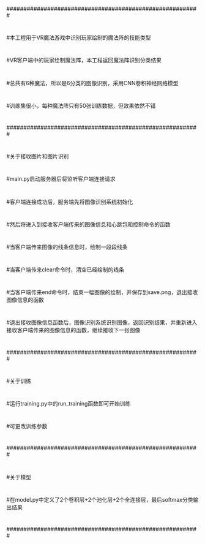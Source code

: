 #########################################################
#
#
#本工程用于VR魔法游戏中识别玩家绘制的魔法阵的技能类型
#
#VR客户端中的玩家绘制魔法阵，本工程返回魔法阵识别分类结果
#
#总共有6种魔法，所以是6分类的图像识别，采用CNN卷积神经网络模型
#
#训练集很小，每种魔法阵只有50张训练数据，但效果依然不错
#
#
#########################################################
#
#
#关于接收图片和图片识别
#
#
#main.py启动服务器后将监听客户端连接请求
#
#客户端连接成功后，服务端先将图像识别系统初始化
#
#然后将进入到接收客户端传来的图像信息和心跳包和控制命令的函数
#
#当客户端传来图像的线条信息时，绘制一段段线条
#
#当客户端传来clear命令时，清空已经绘制的线条
#
#当客户端传来end命令时，结束一幅图像的绘制，并保存到save.png，退出接收图像信息的函数
#
#退出接收图像信息函数后，图像识别系统识别图像，返回识别结果，并重新进入接收客户端传来的图像信息的函数，继续接收下一张图像
#
#
#########################################################
#
#
#关于训练
#
#
#运行training.py中的run_training函数即可开始训练
#
#可更改训练参数
#
#
#########################################################
#
#
#关于模型
#
#
#在model.py中定义了2个卷积层+2个池化层+2个全连接层，最后softmax分类输出结果
#
#
#########################################################
